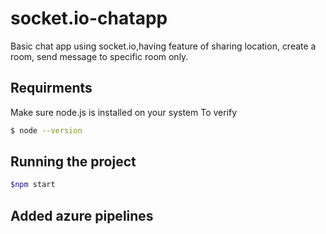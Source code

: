 # socket.io-chatapp

Basic chat app using socket.io,having feature of sharing location, create a room, send message to specific room only.

## Requirments

Make sure node.js is installed on your system
To verify
```bash
$ node --version
```
## Running the project
```bash
$npm start
```

## Added azure pipelines
